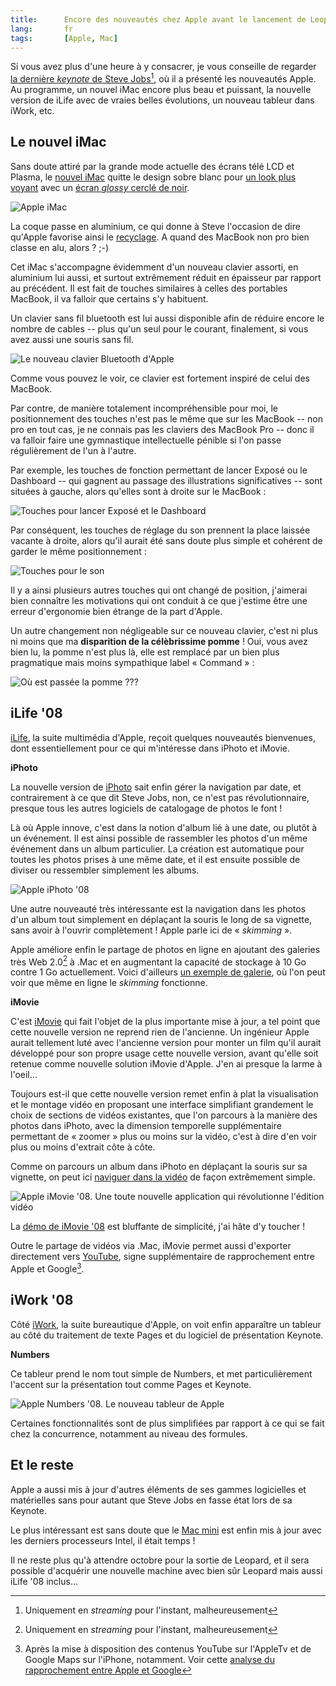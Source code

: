 ```yaml
---
title:      Encore des nouveautés chez Apple avant le lancement de Leopard en octobre
lang:       fr
tags:       [Apple, Mac]
---
```


Si vous avez plus d'une heure à y consacrer, je vous conseille de regarder [la dernière *keynote* de Steve Jobs](http://www.apple.com/quicktime/qtv/keynote/)[^1], où il a présenté les nouveautés Apple. Au programme, un nouvel iMac encore plus beau et puissant, la nouvelle version de iLife avec de vraies belles évolutions, un nouveau tableur dans iWork, etc.

[^1]: Uniquement en *streaming* pour l'instant, malheureusement

## Le nouvel iMac

Sans doute attiré par la grande mode actuelle des écrans télé LCD et Plasma, le [nouvel iMac](http://www.apple.com/imac/) quitte le design sobre blanc pour [un look plus voyant](http://www.apple.com/imac/design.html) avec un [écran *glossy* cerclé de noir](http://www.apple.com/imac/technology/display.html).

![](Apple-iMac-profil.png "Apple iMac")

La coque passe en aluminium, ce qui donne à Steve l'occasion de dire qu'Apple favorise ainsi le [recyclage](http://www.apple.com/environment/). A quand des MacBook non pro bien classe en alu, alors ? ;-)

Cet iMac s'accompagne évidemment d'un nouveau clavier assorti, en aluminium lui aussi, et surtout extrêmement réduit en épaisseur par rapport au précédent. Il est fait de touches similaires à celles des portables MacBook, il va falloir que certains s'y habituent.

Un clavier sans fil bluetooth est lui aussi disponible afin de réduire encore le nombre de cables -- plus qu'un seul pour le courant, finalement, si vous avez aussi une souris sans fil.

![](Apple-iMac-clavier-bluetooth.png "Le nouveau clavier Bluetooth d'Apple")

Comme vous pouvez le voir, ce clavier est fortement inspiré de celui des MacBook.

Par contre, de manière totalement incompréhensible pour moi, le positionnement des touches n'est pas le même que sur les MacBook -- non pro en tout cas, je ne connais pas les claviers des MacBook Pro -- donc il va falloir faire une gymnastique intellectuelle pénible si l'on passe régulièrement de l'un à l'autre.

Par exemple, les touches de fonction permettant de lancer Exposé ou le Dashboard -- qui gagnent au passage des illustrations significatives -- sont situées à gauche, alors qu'elles sont à droite sur le MacBook :

![](Apple-iMac-clavier-bluetooth-expose.png "Touches pour lancer Exposé et le Dashboard")

Par conséquent, les touches de réglage du son prennent la place laissée vacante à droite, alors qu'il aurait été sans doute plus simple et cohérent de garder le même positionnement :

![](Apple-iMac-clavier-bluetooth-son.png "Touches pour le son")

Il y a ainsi plusieurs autres touches qui ont changé de position, j'aimerai bien connaître les motivations qui ont conduit à ce que j'estime être une erreur d'ergonomie bien étrange de la part d'Apple.

Un autre changement non négligeable sur ce nouveau clavier, c'est ni plus ni moins que ma **disparition de la célèbrissime pomme** ! Oui, vous avez bien lu, la pomme n'est plus là, elle est remplacé par un bien plus pragmatique mais moins sympathique label « Command » :

![](Apple-iMac-clavier-bluetooth-pomme.png "Où est passée la pomme ???")

## iLife '08

[iLife](http://www.apple.com/ilife/), la suite multimédia d'Apple, reçoit quelques nouveautés bienvenues, dont essentiellement pour ce qui m'intéresse dans iPhoto et iMovie.

**iPhoto**

La nouvelle version de [iPhoto](http://www.apple.com/ilife/iphoto/) sait enfin gérer la navigation par date, et contrairement à ce que dit Steve Jobs, non, ce n'est pas révolutionnaire, presque tous les autres logiciels de catalogage de photos le font !

Là où Apple innove, c'est dans la notion d'album lié à une date, ou plutôt à un événement. Il est ainsi possible de rassembler les photos d'un même événement dans un album particulier. La création est automatique pour toutes les photos prises à une même date, et il est ensuite possible de diviser ou ressembler simplement les albums.

![](Apple_iPhoto_08.png "Apple iPhoto '08")

Une autre nouveauté très intéressante est la navigation dans les photos d'un album tout simplement en déplaçant la souris le long de sa vignette, sans avoir à l'ouvrir complètement ! Apple parle ici de « *skimming* ».

Apple améliore enfin le partage de photos en ligne en ajoutant des galeries très Web 2.0[^1] à .Mac et en augmentant la capacité de stockage à 10 Go contre 1 Go actuellement. Voici d'ailleurs [un exemple de galerie](http://gallery.mac.com/emily_parker), où l'on peut voir que même en ligne le *skimming* fonctionne.

**iMovie**

C'est [iMovie](http://www.apple.com/ilife/imovie/) qui fait l'objet de la plus importante mise à jour, a tel point que cette nouvelle version ne reprend rien de l'ancienne. Un ingénieur Apple aurait tellement luté avec l'ancienne version pour monter un film qu'il aurait développé pour son propre usage cette nouvelle version, avant qu'elle soit retenue comme nouvelle solution iMovie d'Apple. J'en ai presque la larme à l'oeil…

Toujours est-il que cette nouvelle version remet enfin à plat la visualisation et le montage vidéo en proposant une interface simplifiant grandement le choix de sections de vidéos existantes, que l'on parcours à la manière des photos dans iPhoto, avec la dimension temporelle supplémentaire permettant de « zoomer » plus ou moins sur la vidéo, c'est à dire d'en voir plus ou moins d'extrait côte à côte.

Comme on parcours un album dans iPhoto en déplaçant la souris sur sa vignette, on peut ici [naviguer dans la vidéo](http://www.apple.com/ilife/imovie/#playing) de façon extrêmement simple.

![](Apple-iMovie-08.png "Apple iMovie '08. Une toute nouvelle application qui révolutionne l'édition vidéo")

La [démo de iMovie '08](http://movies.apple.com/movies/us/apple/mac/ilife/2007/tour/apple_ilife08_imovie_20070807_iref.mov) est bluffante de simplicité, j'ai hâte d'y toucher !

Outre le partage de vidéos via .Mac, iMovie permet aussi d'exporter directement vers [YouTube](http://www.youtube.com/), signe supplémentaire de rapprochement entre Apple et Google[^2].

## iWork '08


Côté [iWork](http://www.apple.com/iwork/), la suite bureautique d'Apple, on voit enfin apparaître un tableur au côté du traitement de texte Pages et du logiciel de présentation Keynote.

**Numbers**

Ce tableur prend le nom tout simple de Numbers, et met particulièrement l'accent sur la présentation tout comme Pages et Keynote.

![](Apple-Numbers-08.png "Apple Numbers '08. Le nouveau tableur de Apple")

Certaines fonctionnalités sont de plus simplifiées par rapport à ce qui se fait chez la concurrence, notamment au niveau des formules.

## Et le reste


Apple a aussi mis à jour d'autres éléments de ses gammes logicielles et matérielles sans pour autant que Steve Jobs en fasse état lors de sa Keynote.

Le plus intéressant est sans doute que le [Mac mini](http://www.apple.com/macmini/) est enfin mis à jour avec les derniers processeurs Intel, il était temps !

Il ne reste plus qu'à attendre octobre pour la sortie de Leopard, et il sera possible d'acquérir une nouvelle machine avec bien sûr Leopard mais aussi iLife '08 inclus…

[^1]: Transparences, *slideshows* Ajax, etc. à base de [Prototype and Script.aculo.us](http://ajaxian.com/archives/mac-web-gallery-on-prototype)

[^2]: Après la mise à disposition des contenus YouTube sur l'AppleTv et de Google Maps sur l'iPhone, notamment. Voir cette [analyse du rapprochement entre Apple et Google](http://www.google-stories.com/2007/06/14/que-nous-reserve-l%E2%80%99alliance-google-apple/)

